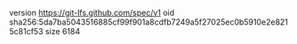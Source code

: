 version https://git-lfs.github.com/spec/v1
oid sha256:5da7ba5043516885cf99f901a8cdfb7249a5f27025ec0b5910e2e8215c81cf53
size 6184
